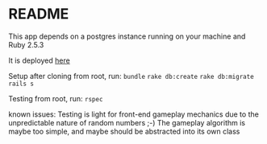 # README
This app depends on a postgres instance running on your machine and Ruby 2.5.3

It is deployed [here](https://thawing-taiga-27950.herokuapp.com/)

Setup after cloning from root, run:
`bundle`
`rake db:create`
`rake db:migrate`
`rails s`

Testing from root, run:
`rspec`

known issues:
Testing is light for front-end gameplay mechanics due to the unpredictable nature of random numbers ;-)
The gameplay algorithm is maybe too simple, and maybe should be abstracted into its own class
